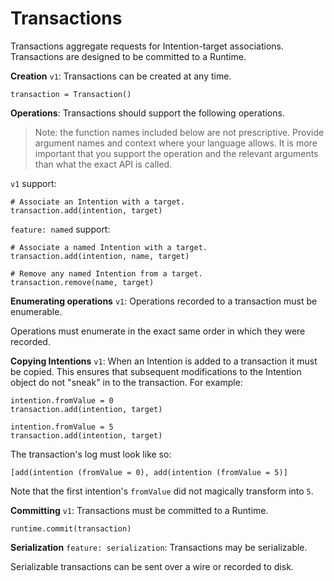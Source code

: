 # Transactions

Transactions aggregate requests for Intention-target associations. Transactions are designed to be committed to a Runtime.

**Creation** `v1`: Transactions can be created at any time.

    transaction = Transaction()

**Operations**: Transactions should support the following operations.

> Note: the function names included below are not prescriptive. Provide argument names and context where your language allows. It is more important that you support the operation and the relevant arguments than what the exact API is called.

`v1` support:

    # Associate an Intention with a target.
    transaction.add(intention, target)

`feature: named` support:

    # Associate a named Intention with a target.
    transaction.add(intention, name, target)
    
    # Remove any named Intention from a target.
    transaction.remove(name, target)

**Enumerating operations** `v1`: Operations recorded to a transaction must be enumerable.

Operations must enumerate in the exact same order in which they were recorded.

**Copying Intentions** `v1`: When an Intention is added to a transaction it must be copied. This ensures that subsequent modifications to the Intention object do not "sneak" in to the transaction. For example:

    intention.fromValue = 0
    transaction.add(intention, target)
    
    intention.fromValue = 5
    transaction.add(intention, target)

The transaction's log must look like so:

    [add(intention (fromValue = 0), add(intention (fromValue = 5)]

Note that the first intention's `fromValue` did not magically transform into `5`.

**Committing** `v1`: Transactions must be committed to a Runtime.

    runtime.commit(transaction)

**Serialization** `feature: serialization`: Transactions may be serializable.

Serializable transactions can be sent over a wire or recorded to disk.
